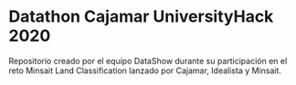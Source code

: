 # Datathon Cajamar UniversityHack 2020

Repositorio creado por el equipo DataShow durante su participación en el reto Minsait Land Classification lanzado por Cajamar, Idealista y Minsait.
